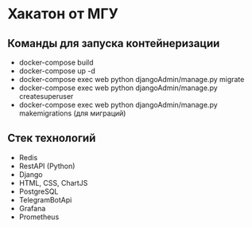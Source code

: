<h1>Хакатон от МГУ</h1>

<h2>Команды для запуска контейнеризации</h2>
<ul>
  <li>docker-compose build</li>
  <li>docker-compose up -d</li>
  <li>docker-compose exec web python djangoAdmin/manage.py migrate</li>
  <li>docker-compose exec web python djangoAdmin/manage.py createsuperuser</li>
  <li>docker-compose exec web python djangoAdmin/manage.py makemigrations (для миграций)</li>
</ul>

<h2>Стек технологий</h2>
<ul>
  <li>Redis</li>
  <li>RestAPI (Python)</li>
  <li>Django</li>
  <li>HTML, CSS, ChartJS</li>
  <li>PostgreSQL</li>
  <li>TelegramBotApi</li>
  <li>Grafana</li>
  <li>Prometheus</li>
</ul>
